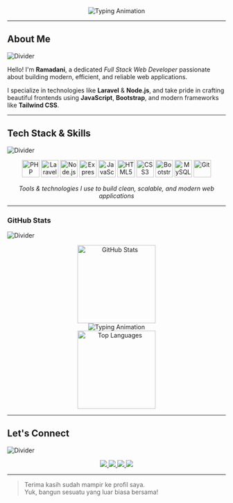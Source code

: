 <!-- Dynamic Typing Header -->
<div align="center">
  <img src="https://readme-typing-svg.demolab.com?font=JetBrains+Mono&weight=600&size=28&duration=4000&pause=1000&color=8E2DE2&center=true&vCenter=true&width=500&lines=Hi%2C+I'm+Ramadani;" alt="Typing Animation" />
</div>


---

## About Me
![Divider](https://user-images.githubusercontent.com/73097560/115834477-dbab4500-a447-11eb-908a-139a6edaec5c.gif)

Hello! I'm **Ramadani**, a dedicated _Full Stack Web Developer_ passionate about building modern, efficient, and reliable web applications.

I specialize in technologies like **Laravel** & **Node.js**, and take pride in crafting beautiful frontends using **JavaScript**, **Bootstrap**, and modern frameworks like **Tailwind CSS**.

---

## Tech Stack & Skills
![Divider](https://user-images.githubusercontent.com/73097560/115834477-dbab4500-a447-11eb-908a-139a6edaec5c.gif)

<p align="center">
  <!-- PHP & Laravel -->
  <img src="https://cdn.jsdelivr.net/gh/devicons/devicon/icons/php/php-original.svg" alt="PHP" width="40" height="40"/>
  <img src="https://cdn.jsdelivr.net/gh/devicons/devicon/icons/laravel/laravel-original.svg" alt="Laravel" width="40" height="40"/>

  
  <!-- Node.js & Express -->
  <img src="https://cdn.jsdelivr.net/gh/devicons/devicon/icons/nodejs/nodejs-original.svg" alt="Node.js" width="40" height="40"/>
  <img src="https://cdn.jsdelivr.net/gh/devicons/devicon/icons/express/express-original.svg" alt="Express.js" width="40" height="40"/>
  
  <!-- JavaScript, HTML, CSS, Bootstrap -->
  <img src="https://cdn.jsdelivr.net/gh/devicons/devicon/icons/javascript/javascript-original.svg" alt="JavaScript" width="40" height="40"/>
  <img src="https://cdn.jsdelivr.net/gh/devicons/devicon/icons/html5/html5-original.svg" alt="HTML5" width="40" height="40"/>
  <img src="https://cdn.jsdelivr.net/gh/devicons/devicon/icons/css3/css3-original.svg" alt="CSS3" width="40" height="40"/>
  <img src="https://cdn.jsdelivr.net/gh/devicons/devicon/icons/bootstrap/bootstrap-original.svg" alt="Bootstrap" width="40" height="40"/>
  
  <!-- MySQL, Git, VSCode -->
  <img src="https://cdn.jsdelivr.net/gh/devicons/devicon/icons/mysql/mysql-original.svg" alt="MySQL" width="40" height="40"/>
  <img src="https://cdn.jsdelivr.net/gh/devicons/devicon/icons/git/git-original.svg" alt="Git" width="40" height="40"/>

</p>

<p align="center"><i>Tools & technologies I use to build clean, scalable, and modern web applications</i></p>

---


### GitHub Stats
![Divider](https://user-images.githubusercontent.com/73097560/115834477-dbab4500-a447-11eb-908a-139a6edaec5c.gif)

<div align="center">
  <!-- GitHub Stats -->
  <img height="180em" src="https://github-readme-stats.vercel.app/api?username=Ramadani16&show_icons=true&theme=dark&title_color=FFD700&icon_color=FFD700&text_color=FFFFFF&bg_color=0D1117&include_all_commits=true&count_private=true" alt="GitHub Stats" />

  <!-- GitHub Streak -->
<div align="center">
  <img src="https://readme-typing-svg.demolab.com?font=JetBrains+Mono&weight=600&size=25&duration=4000&pause=1000&color=8E20E4&center=true&vCenter=true&width=500&lines=Hi%2C+I%27m+Ramadani%3B" alt="Typing Animation" />
</div>

  <!-- Top Languages -->
  <img height="180em" src="https://github-readme-stats.vercel.app/api/top-langs/?username=Ramadani16&layout=compact&theme=dark&title_color=FFD700&text_color=FFFFFF&bg_color=0D1117" alt="Top Languages" />
</div>




---

## Let's Connect
![Divider](https://user-images.githubusercontent.com/73097560/115834477-dbab4500-a447-11eb-908a-139a6edaec5c.gif)
<div align="center">
  <a href="https://linkedin.com/in/Ramadani_">
    <img src="https://img.shields.io/badge/LinkedIn-0077B5?style=for-the-badge&logo=linkedin&logoColor=white" />
  </a>
  <a href="https://instagram.com/rma_dani16">
    <img src="https://img.shields.io/badge/Instagram-E4405F?style=for-the-badge&logo=instagram&logoColor=white" />
  </a>
  <a href="https://www.tiktok.com/@rama1602__">
    <img src="https://img.shields.io/badge/TikTok-000000?style=for-the-badge&logo=tiktok&logoColor=white" />
  </a>
  <a href="mailto:your.rmadani1602@gmail.com">
    <img src="https://img.shields.io/badge/Email-D14836?style=for-the-badge&logo=gmail&logoColor=white" />
  </a>
</div>


---

> Terima kasih sudah mampir ke profil saya.  
> Yuk, bangun sesuatu yang luar biasa bersama! 
